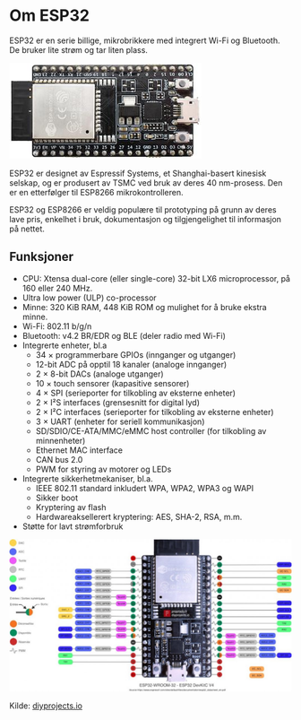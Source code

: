 # Om ESP32

ESP32 er en serie billige, mikrobrikkere med integrert Wi-Fi og Bluetooth.
De bruker lite strøm og tar liten plass.

![ESP32](../../img/esp32-devkit.jpeg)

ESP32 er designet av Espressif Systems, et Shanghai-basert kinesisk selskap, og er produsert av TSMC ved bruk av deres 40 nm-prosess. Den er en etterfølger til ESP8266 mikrokontrolleren.

ESP32 og ESP8266 er veldig populære til prototyping på grunn av deres lave pris, enkelhet i bruk, dokumentasjon og tilgjengelighet til informasjon på nettet.

## Funksjoner
* CPU: Xtensa dual-core (eller single-core) 32-bit LX6 microprocessor, på 160 eller 240 MHz.
* Ultra low power (ULP) co-processor
* Minne: 320 KiB RAM, 448 KiB ROM og mulighet for å bruke ekstra minne.
* Wi-Fi: 802.11 b/g/n
* Bluetooth: v4.2 BR/EDR og BLE (deler radio med Wi-Fi)
* Integrerte enheter, bl.a
    * 34 × programmerbare GPIOs (innganger og utganger)
    * 12-bit ADC på opptil 18 kanaler (analoge innganger)
    * 2 × 8-bit DACs (analoge utganger)
    * 10 × touch sensorer (kapasitive sensorer)
    * 4 × SPI (serieporter for tilkobling av eksterne enheter)
    * 2 × I²S interfaces (grensesnitt for digital lyd)
    * 2 × I²C interfaces (serieporter for tilkobling av eksterne enheter)
    * 3 × UART (enheter for seriell kommunikasjon)
    * SD/SDIO/CE-ATA/MMC/eMMC host controller (for tilkobling av minnenheter)
    * Ethernet MAC interface
    * CAN bus 2.0
    * PWM for styring av motorer og LEDs
* Integrerte sikkerhetmekaniser, bl.a. 
    * IEEE 802.11 standard inkludert WPA, WPA2, WPA3 og WAPI
    * Sikker boot
    * Kryptering av flash
    * Hardwareaksellerert kryptering: AES, SHA-2, RSA, m.m.
* Støtte for lavt strømforbruk

![ESP32 Pinout](./esp32-devkitc-v4-broche-gpio-pinout-2021-1024x553.jpeg)

Kilde: [diyprojects.io](https://diyprojects.io/)

